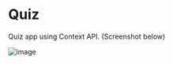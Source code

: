 # Quiz

Quiz app using Context API. (Screenshot below)
 
![image](https://github.com/phpcodingmaster/quiz/assets/79761312/f02765af-3d9b-4e81-9991-1d83daaeacde)
